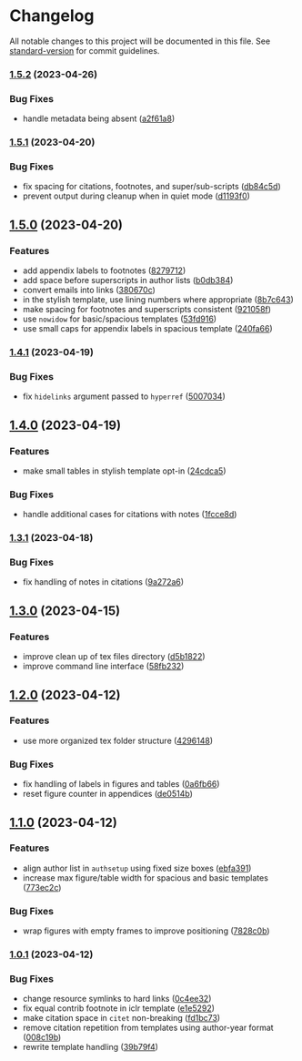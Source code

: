 # Changelog

All notable changes to this project will be documented in this file. See [standard-version](https://github.com/conventional-changelog/standard-version) for commit guidelines.

### [1.5.2](https://github.com/jayanthkoushik/shiny-mdc/compare/v1.5.1...v1.5.2) (2023-04-26)


### Bug Fixes

* handle metadata being absent ([a2f61a8](https://github.com/jayanthkoushik/shiny-mdc/commit/a2f61a81fc16fe4a1b527fee4a0a971c43c1366a))

### [1.5.1](https://github.com/jayanthkoushik/shiny-mdc/compare/v1.5.0...v1.5.1) (2023-04-20)


### Bug Fixes

* fix spacing for citations, footnotes, and super/sub-scripts ([db84c5d](https://github.com/jayanthkoushik/shiny-mdc/commit/db84c5de40db26594876f6b83293ea6149aad10a))
* prevent output during cleanup when in quiet mode ([d1193f0](https://github.com/jayanthkoushik/shiny-mdc/commit/d1193f06255165db99fd430836a631f7dadd2b12))

## [1.5.0](https://github.com/jayanthkoushik/shiny-mdc/compare/v1.4.1...v1.5.0) (2023-04-20)


### Features

* add appendix labels to footnotes ([8279712](https://github.com/jayanthkoushik/shiny-mdc/commit/8279712031ef4a36cc22720248a63cb22ffc6103))
* add space before superscripts in author lists ([b0db384](https://github.com/jayanthkoushik/shiny-mdc/commit/b0db3843ebca5a68428f275517d3fefce280f45f))
* convert emails into links ([380670c](https://github.com/jayanthkoushik/shiny-mdc/commit/380670c51565789c6ced8c13278cfbd03f79790e))
* in the stylish template, use lining numbers where appropriate ([8b7c643](https://github.com/jayanthkoushik/shiny-mdc/commit/8b7c64339f9b54ae5a6f4168c8ffa73f2c0b5df8))
* make spacing for footnotes and superscripts consistent ([921058f](https://github.com/jayanthkoushik/shiny-mdc/commit/921058fb021805ce4da93151831703cfcbc38fda))
* use `nowidow` for basic/spacious templates ([53fd916](https://github.com/jayanthkoushik/shiny-mdc/commit/53fd9163d8f5f72cd86b311f18d4bdac428a9a9b))
* use small caps for appendix labels in spacious template ([240fa66](https://github.com/jayanthkoushik/shiny-mdc/commit/240fa66fc1f30ddace242a5261c4811ca9302de5))

### [1.4.1](https://github.com/jayanthkoushik/shiny-mdc/compare/v1.4.0...v1.4.1) (2023-04-19)


### Bug Fixes

* fix `hidelinks` argument passed to `hyperref` ([5007034](https://github.com/jayanthkoushik/shiny-mdc/commit/500703429ac92f233caf309f1f6b3f22d88c6ef8))

## [1.4.0](https://github.com/jayanthkoushik/shiny-mdc/compare/v1.3.1...v1.4.0) (2023-04-19)


### Features

* make small tables in stylish template opt-in ([24cdca5](https://github.com/jayanthkoushik/shiny-mdc/commit/24cdca56f336ee69b178a89420c3fe1560be3c94))


### Bug Fixes

* handle additional cases for citations with notes ([1fcce8d](https://github.com/jayanthkoushik/shiny-mdc/commit/1fcce8d9549ebfc0896b46eaadb38f8064f25ace))

### [1.3.1](https://github.com/jayanthkoushik/shiny-mdc/compare/v1.3.0...v1.3.1) (2023-04-18)


### Bug Fixes

* fix handling of notes in citations ([9a272a6](https://github.com/jayanthkoushik/shiny-mdc/commit/9a272a661971a25dc78703a2889dcadf00c429ed))

## [1.3.0](https://github.com/jayanthkoushik/shiny-mdc/compare/v1.2.0...v1.3.0) (2023-04-15)


### Features

* improve clean up of tex files directory ([d5b1822](https://github.com/jayanthkoushik/shiny-mdc/commit/d5b182265fbd3884ebc59ca618bd2302df400647))
* improve command line interface ([58fb232](https://github.com/jayanthkoushik/shiny-mdc/commit/58fb2328e5c59bab3970ee7ff6beea1d4a9af252))

## [1.2.0](https://github.com/jayanthkoushik/shiny-mdc/compare/v1.1.0...v1.2.0) (2023-04-12)


### Features

* use more organized tex folder structure ([4296148](https://github.com/jayanthkoushik/shiny-mdc/commit/4296148d049c41634f80e8aa9535a5710d7d7874))


### Bug Fixes

* fix handling of labels in figures and tables ([0a6fb66](https://github.com/jayanthkoushik/shiny-mdc/commit/0a6fb6669cbc763f22af11dca108a489df60a8d4))
* reset figure counter in appendices ([de0514b](https://github.com/jayanthkoushik/shiny-mdc/commit/de0514be47f1c50be1eb9a551ab82767a0b87fe1))

## [1.1.0](https://github.com/jayanthkoushik/shiny-mdc/compare/v1.0.1...v1.1.0) (2023-04-12)


### Features

* align author list in `authsetup` using fixed size boxes ([ebfa391](https://github.com/jayanthkoushik/shiny-mdc/commit/ebfa3914b635f8609f6c3651ea7455b5649f02e9))
* increase max figure/table width for spacious and basic templates ([773ec2c](https://github.com/jayanthkoushik/shiny-mdc/commit/773ec2c9ddb6843e8eaa3b38c8f1f2c4844db46c))


### Bug Fixes

* wrap figures with empty frames to improve positioning ([7828c0b](https://github.com/jayanthkoushik/shiny-mdc/commit/7828c0b53f09c13e75de34fbb63fd7803ca060c2))

### [1.0.1](https://github.com/jayanthkoushik/shiny-mdc/compare/v1.0.0...v1.0.1) (2023-04-12)


### Bug Fixes

* change resource symlinks to hard links ([0c4ee32](https://github.com/jayanthkoushik/shiny-mdc/commit/0c4ee3290f7171bf6565f3f016444ca4cd955d25))
* fix equal contrib footnote in iclr template ([e1e5292](https://github.com/jayanthkoushik/shiny-mdc/commit/e1e5292090ec644cfd50e2bcea1cb9444f8ae20f))
* make citation space in `citet` non-breaking ([fd1bc73](https://github.com/jayanthkoushik/shiny-mdc/commit/fd1bc73904b3b31cea7bfa1af1dca7913c0414f7))
* remove citation repetition from templates using author-year format ([008c19b](https://github.com/jayanthkoushik/shiny-mdc/commit/008c19b87ca6b252861d37097b81c7cb6bcb202d))
* rewrite template handling ([39b79f4](https://github.com/jayanthkoushik/shiny-mdc/commit/39b79f4c96f275a8b22d955b0d35da8ef9c17a6f))
